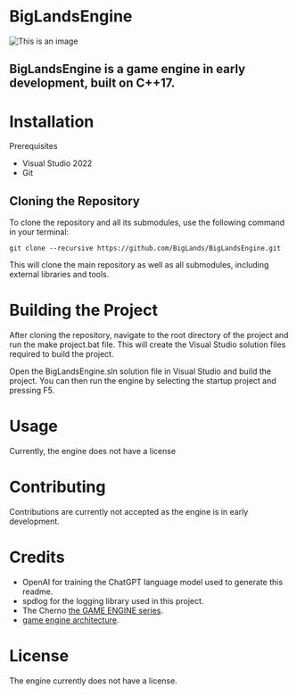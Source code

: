 # BigLandsEngine

![This is an image](https://www.biglandsengine.com/biglandsenginew.png)


## BigLandsEngine is a game engine in early development, built on C++17.

# Installation
Prerequisites
- Visual Studio 2022
- Git
## Cloning the Repository
To clone the repository and all its submodules, use the following command in your terminal:
```
git clone --recursive https://github.com/BigLands/BigLandsEngine.git
```
This will clone the main repository as well as all submodules, including external libraries and tools.

# Building the Project
After cloning the repository, navigate to the root directory of the project and run the make project.bat file. This will create the Visual Studio solution files required to build the project.

Open the BigLandsEngine.sln solution file in Visual Studio and build the project. You can then run the engine by selecting the startup project and pressing F5.

# Usage
Currently, the engine does not have a license

# Contributing
Contributions are currently not accepted as the engine is in early development.

# Credits
- OpenAI for training the ChatGPT language model used to generate this readme.
- spdlog for the logging library used in this project.
- The Cherno [the GAME ENGINE series](https://www.youtube.com/watch?v=JxIZbV_XjAs&list=PLlrATfBNZ98dC-V-N3m0Go4deliWHPFwT).
- [game engine architecture](https://www.gameenginebook.com/).
# License
The engine currently does not have a license.
